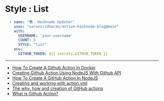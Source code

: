 # Style : List

```yaml
  - name: "📚  Hashnode Updater"
    uses: "varunsridharan/action-hashnode-blog@main"
    with:
      USERNAME: 'your-username'
      COUNT: 6
      STYLE: "list"
    env:
      GITHUB_TOKEN: ${{ secrets.GITHUB_TOKEN }}
```

---

<!-- HASHNODE_BLOG:START -->
- [How To Create A Github Action In Docker](https://varunsridharan.hashnode.dev/how-to-create-a-github-action-in-docker-ckhrmkgdu04lus6s1f3li1xzv)
- [Creating Github Action Using NodeJS With Github API](https://varunsridharan.hashnode.dev/creating-github-action-using-nodejs-with-github-api-ckhq5x2og0b5uefs12l8j6l3u)
- [How To Create A GitHub Action In NodeJS](https://varunsridharan.hashnode.dev/how-to-create-a-github-action-in-nodejs-ckhotkjx90515eks1gdzhhs7w)
- [Creating and working with action.yml](https://varunsridharan.hashnode.dev/creating-and-working-with-actionyml-ckhnbklhw06q09ms10t9s93d0)
- [The why, how and creation of GitHub actions](https://varunsridharan.hashnode.dev/the-why-how-and-creation-of-github-actions-ckhluze5o052fp7s1624uaiv4)
- [What is Github Action?](https://varunsridharan.hashnode.dev/what-is-github-action-ckhkg1lpo00wqzms16kdhbx1b)
<!-- HASHNODE_BLOG:END -->